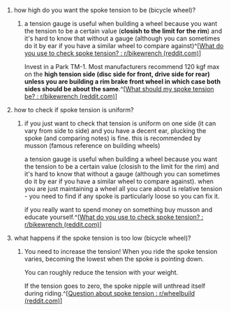 1. how high do you want the spoke tension to be (bicycle wheel)?
	1. a tension gauge is useful when building a wheel because you want the tension to be a certain value (**closish to the limit for the rim**) and it's hard to know that without a gauge (although you can sometimes do it by ear if you have a similar wheel to compare against)^[[What do you use to check spoke tension? : r/bikewrench (reddit.com)](https://www.reddit.com/r/bikewrench/comments/pzihtw/what_do_you_use_to_check_spoke_tension/)]
	   
	   Invest in a Park TM-1. Most manufacturers recommend 120 kgf max on the **high tension side (disc side for front, drive side for rear) unless you are building a rim brake front wheel in which case both sides should be about the same**.^[[What should my spoke tension be? : r/bikewrench (reddit.com)](https://www.reddit.com/r/bikewrench/comments/1br1svk/what_should_my_spoke_tension_be/)]
2. how to check if spoke tension is uniform?
	1. if you just want to check that tension is uniform on one side (it can vary from side to side) and you have a decent ear, plucking the spoke (and comparing notes) is fine. this is recommended by musson (famous reference on building wheels)
	   
	   a tension gauge is useful when building a wheel because you want the tension to be a certain value (closish to the limit for the rim) and it's hard to know that without a gauge (although you can sometimes do it by ear if you have a similar wheel to compare against). when you are just maintaining a wheel all you care about is relative tension - you need to find if any spoke is particularly loose so you can fix it.
	   
	   if you really want to spend money on something buy musson and educate yourself.^[[What do you use to check spoke tension? : r/bikewrench (reddit.com)](https://www.reddit.com/r/bikewrench/comments/pzihtw/what_do_you_use_to_check_spoke_tension/)]
2. what happens if the spoke tension is too low (bicycle wheel)?
	1. You need to increase the tension! When you ride the spoke tension varies, becoming the lowest when the spoke is pointing down.
	   
	   You can roughly reduce the tension with your weight.
	   
	   If the tension goes to zero, the spoke nipple will unthread itself during riding.^[[Question about spoke tension : r/wheelbuild (reddit.com)](https://www.reddit.com/r/wheelbuild/comments/11z01lb/question_about_spoke_tension/)]